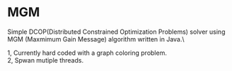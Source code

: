 # MGM

Simple DCOP(Distributed Constrained Optimization Problems) solver using MGM (Maxmimum Gain Message) algorithm written in Java.\

1, Currently hard coded with a graph coloring problem.\
2, Spwan mutiple threads.

